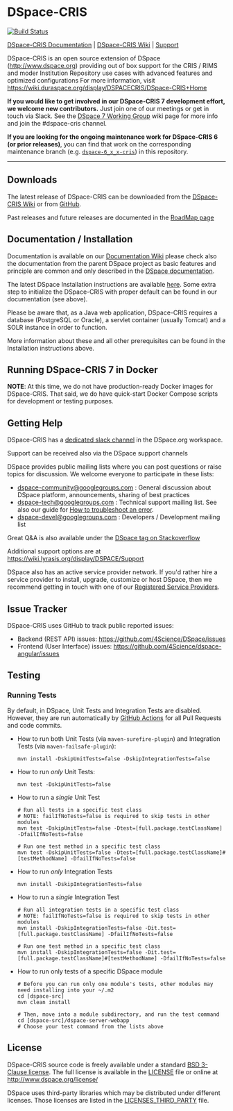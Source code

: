 
# DSpace-CRIS

[![Build Status](https://github.com/4Science/DSpace/workflows/Build/badge.svg)](https://github.com/4Science/DSpace/actions?query=workflow%3ABuild)

[DSpace-CRIS Documentation](https://wiki.lyrasis.org/display/DSPACECRIS/Technical+and+User+documentation) |
[DSpace-CRIS Wiki](https://wiki.duraspace.org/display/DSPACECRIS/DSpace-CRIS+Home) |
[Support](https://wiki.lyrasis.org/display/DSPACE/Support)

DSpace-CRIS is an open source extension of DSpace (http://www.dspace.org) providing out of box support for the CRIS / RIMS and moder Institution Repository use cases with advanced features and optimized configurations
For more information, visit https://wiki.duraspace.org/display/DSPACECRIS/DSpace-CRIS+Home

**If you would like to get involved in our DSpace-CRIS 7 development effort, we welcome new contributors.** Just join one of our meetings or get in touch via Slack. See the [DSpace 7 Working Group](https://wiki.lyrasis.org/display/DSPACE/DSpace+7+Working+Group) wiki page for more info and join the #dspace-cris channel.

**If you are looking for the ongoing maintenance work for DSpace-CRIS 6 (or prior releases)**, you can find that work on the corresponding maintenance branch (e.g. [`dspace-6_x_x-cris`](https://github.com/4Science/DSpace/tree/dspace-6_x_x-cris)) in this repository.
***

## Downloads

The latest release of DSpace-CRIS can be downloaded from the [DSpace-CRIS Wiki](https://wiki.duraspace.org/display/DSPACECRIS/DSpace-CRIS+Home) or from [GitHub](https://github.com/4Science/DSpace/releases).

Past releases and future releases are documented in the [RoadMap page](https://wiki.lyrasis.org/display/DSPACECRIS/Product+RoadMap)

## Documentation / Installation

Documentation is available on our [Documentation Wiki](https://wiki.lyrasis.org/display/DSPACECRIS/Technical+and+User+documentation) please check also the documentation from the parent DSpace project as basic features and principle are common and only described in the [DSpace documentation](https://wiki.lyrasis.org/display/DSDOC/).

The latest DSpace Installation instructions are available [here](https://wiki.lyrasis.org/display/DSDOC7x/Installing+DSpace). Some extra step to initialize the DSpace-CRIS with proper default can be found in our documentation (see above).

Please be aware that, as a Java web application, DSpace-CRIS requires a database (PostgreSQL or Oracle), a servlet container (usually Tomcat) and a SOLR instance in order to function.

More information about these and all other prerequisites can be found in the Installation instructions above.

## Running DSpace-CRIS 7 in Docker

**NOTE**: At this time, we do not have production-ready Docker images for DSpace-CRIS.
That said, we do have quick-start Docker Compose scripts for development or testing purposes.

## Getting Help
DSpace-CRIS has a [dedicated slack channel](https://dspace-org.slack.com/messages/dspace-cris/) in the DSpace.org workspace.

Support can be received also via the DSpace support channels

DSpace provides public mailing lists where you can post questions or raise topics for discussion.
We welcome everyone to participate in these lists:

* [dspace-community@googlegroups.com](https://groups.google.com/d/forum/dspace-community) : General discussion about DSpace platform, announcements, sharing of best practices
* [dspace-tech@googlegroups.com](https://groups.google.com/d/forum/dspace-tech) : Technical support mailing list. See also our guide for [How to troubleshoot an error](https://wiki.lyrasis.org/display/DSPACE/Troubleshoot+an+error).
* [dspace-devel@googlegroups.com](https://groups.google.com/d/forum/dspace-devel) : Developers / Development mailing list

Great Q&A is also available under the [DSpace tag on Stackoverflow](http://stackoverflow.com/questions/tagged/dspace)

Additional support options are at https://wiki.lyrasis.org/display/DSPACE/Support

DSpace also has an active service provider network. If you'd rather hire a service provider to
install, upgrade, customize or host DSpace, then we recommend getting in touch with one of our
[Registered Service Providers](http://www.dspace.org/service-providers).

## Issue Tracker

DSpace-CRIS uses GitHub to track public reported issues:
* Backend (REST API) issues: https://github.com/4Science/DSpace/issues
* Frontend (User Interface) issues: https://github.com/4Science/dspace-angular/issues

## Testing

### Running Tests

By default, in DSpace, Unit Tests and Integration Tests are disabled. However, they are
run automatically by [GitHub Actions](https://github.com/4Science/DSpace/actions?query=workflow%3ABuild) for all Pull Requests and code commits.

* How to run both Unit Tests (via `maven-surefire-plugin`) and Integration Tests (via `maven-failsafe-plugin`):
  ```
  mvn install -DskipUnitTests=false -DskipIntegrationTests=false
  ```
* How to run _only_ Unit Tests:
  ```
  mvn test -DskipUnitTests=false
  ```
* How to run a *single* Unit Test
  ```
  # Run all tests in a specific test class
  # NOTE: failIfNoTests=false is required to skip tests in other modules
  mvn test -DskipUnitTests=false -Dtest=[full.package.testClassName] -DfailIfNoTests=false

  # Run one test method in a specific test class
  mvn test -DskipUnitTests=false -Dtest=[full.package.testClassName]#[testMethodName] -DfailIfNoTests=false
  ```
* How to run _only_ Integration Tests
  ```
  mvn install -DskipIntegrationTests=false
  ```
* How to run a *single* Integration Test
  ```
  # Run all integration tests in a specific test class
  # NOTE: failIfNoTests=false is required to skip tests in other modules
  mvn install -DskipIntegrationTests=false -Dit.test=[full.package.testClassName] -DfailIfNoTests=false

  # Run one test method in a specific test class
  mvn install -DskipIntegrationTests=false -Dit.test=[full.package.testClassName]#[testMethodName] -DfailIfNoTests=false
  ```
* How to run only tests of a specific DSpace module
  ```
  # Before you can run only one module's tests, other modules may need installing into your ~/.m2
  cd [dspace-src]
  mvn clean install

  # Then, move into a module subdirectory, and run the test command
  cd [dspace-src]/dspace-server-webapp
  # Choose your test command from the lists above
  ```

## License

DSpace-CRIS source code is freely available under a standard [BSD 3-Clause license](https://opensource.org/licenses/BSD-3-Clause).
The full license is available in the [LICENSE](LICENSE) file or online at http://www.dspace.org/license/

DSpace uses third-party libraries which may be distributed under different licenses. Those licenses are listed
in the [LICENSES_THIRD_PARTY](LICENSES_THIRD_PARTY) file.
